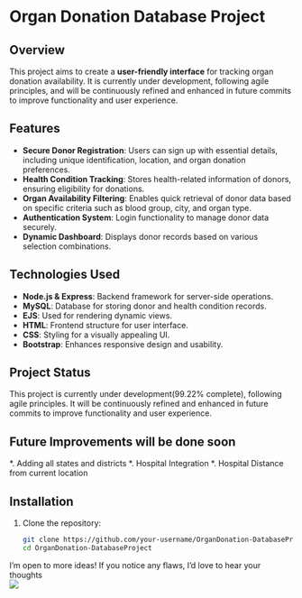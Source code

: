 # Organ Donation Database Project

## Overview
This project aims to create a **user-friendly interface** for tracking organ donation availability. It is currently under development, following agile principles, and will be continuously refined and enhanced in future commits to improve functionality and user experience.

## Features
- **Secure Donor Registration**: Users can sign up with essential details, including unique identification, location, and organ donation preferences.
- **Health Condition Tracking**: Stores health-related information of donors, ensuring eligibility for donations.
- **Organ Availability Filtering**: Enables quick retrieval of donor data based on specific criteria such as blood group, city, and organ type.
- **Authentication System**: Login functionality to manage donor data securely.
- **Dynamic Dashboard**: Displays donor records based on various selection combinations.

## Technologies Used
- **Node.js & Express**: Backend framework for server-side operations.
- **MySQL**: Database for storing donor and health condition records.
- **EJS**: Used for rendering dynamic views.
- **HTML**: Frontend structure for user interface.
- **CSS**: Styling for a visually appealing UI.
- **Bootstrap**: Enhances responsive design and usability.


## Project Status

This project is currently under development(99.22% complete), following agile principles. It will be continuously refined and enhanced in future commits to improve functionality and user experience.


## Future Improvements will be done soon
*. Adding all states and districts
*. Hospital Integration
*. Hospital Distance from current location

## Installation
1. Clone the repository:
   ```bash
   git clone https://github.com/your-username/OrganDonation-DatabaseProject.git
   cd OrganDonation-DatabaseProject


 I’m open to more ideas! If you notice any flaws, I’d love to hear your thoughts
 <br>
![](https://komarev.com/ghpvc/?username=VA-run&label=Visitors&color=blue)
